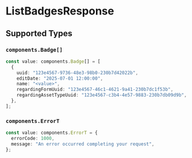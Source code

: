 # ListBadgesResponse


## Supported Types

### `components.Badge[]`

```typescript
const value: components.Badge[] = [
  {
    uuid: "123e4567-9736-48e3-98b0-230b7d42022b",
    editDate: "2025-07-01 12:00:00",
    name: "<value>",
    regardingFormUuid: "123e4567-46c1-4621-9a41-230b7dc1f53b",
    regardingAssetTypeUuid: "123e4567-c3b4-4e57-9883-230b7db09d9b",
  },
];
```

### `components.ErrorT`

```typescript
const value: components.ErrorT = {
  errorCode: 1000,
  message: "An error occurred completing your request",
};
```

